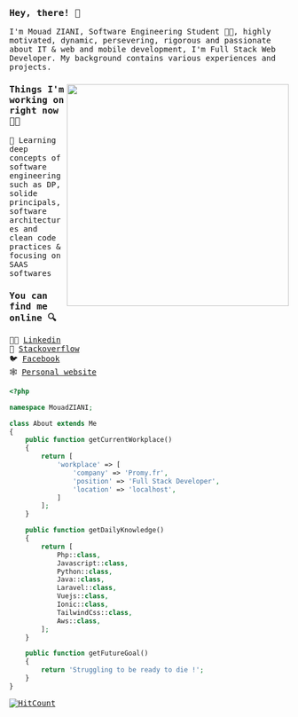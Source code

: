 ### <samp>Hey, there! 👋 </samp>

<samp>
I'm Mouad ZIANI, Software Engineering Student 👨‍🎓, highly motivated, dynamic, persevering, rigorous and passionate about IT & web and mobile development, I'm Full Stack Web Developer. My background contains various experiences and projects.

<p>
  <a href="https://blog.stephenajulu.com/"><img width="400" align='right' src="https://github-readme-stats.vercel.app/api?username=mouadziani&show_icons=true&hide_border=true"></a>
</p>

### Things I'm working on right now 👨‍💻

📘 Learning deep concepts of software engineering such as DP, solide principals, software architectures and clean code practices & focusing on SAAS softwares


### You can find me online 🔍

👨‍💼 [Linkedin](https://www.linkedin.com/in/mouad-ziani/)<br>
🐛 [Stackoverflow](https://stackoverflow.com/users/9735205/mouad-ziani)<br>
🐦 [Facebook](https://www.facebook.com/mouad.ziani.romac)<br>
🕸️ [Personal website](https://mouadziani.github.io/)<br>
</smap>

```php
<?php

namespace MouadZIANI;

class About extends Me
{
    public function getCurrentWorkplace()
    {
        return [
            'workplace' => [
                'company' => 'Promy.fr',
                'position' => 'Full Stack Developer',
                'location' => 'localhost',        
            ]
        ];
    }

    public function getDailyKnowledge()
    {
        return [
            Php::class,
            Javascript::class,
            Python::class,
            Java::class,
            Laravel::class,
            Vuejs::class,
            Ionic::class,
            TailwindCss::class,
            Aws::class,
        ];
    }

    public function getFutureGoal()
    {
        return 'Struggling to be ready to die !';
    }
}
```

[![HitCount](http://hits.dwyl.com/MouadZIANI/MouadZIANI.svg)](http://hits.dwyl.com/MouadZIANI/MouadZIANI)

